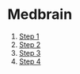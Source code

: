 # Medbrain

1. [Step 1](STEP1.md)
2. [Step 2](STEP2.md)
3. [Step 3](STEP3.md)
4. [Step 4](STEP4.md)
